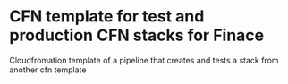 # CFN template for test and production CFN stacks for Finace

Cloudfromation template of a pipeline that creates and tests a stack from another cfn template
